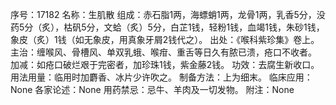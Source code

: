序号：17182
名称：生肌散
组成：赤石脂1两，海螵蛸1两，龙骨1两，乳香5分，没药5分（炙），枯矾5分，文蛤（炙）5分，白芷1钱，轻粉1钱，血竭1钱，朱砂1钱，象皮（炙）1钱（如无象皮，用真象牙屑2钱代之）。
出处：《喉科紫珍集》卷上。
主治：缠喉风、骨槽风、单双乳蛾、喉疳、重舌等日久有脓已溃，疮口不收者。
加减：如疮口破烂艰于完密者，加珍珠1钱，紫金藤2钱。
功效：去腐生新收口。
用法用量：临用时加麝香、冰片少许吹之。
制备方法：上为细末。
临床应用：None
各家论述：None
用药禁忌：忌牛、羊肉及一切发物。
附注：None
